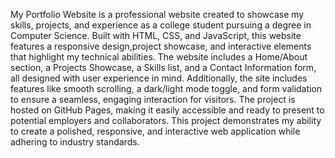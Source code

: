 My  Portfolio Website is a professional website created to showcase my skills, projects, and experience as a college student pursuing a degree in Computer Science. Built with HTML, CSS, and JavaScript, this website features a responsive design,project showcase, and interactive elements that highlight my technical abilities. The website includes a Home/About section, a Projects Showcase, a Skills list, and a Contact Information form, all designed with user experience in mind. Additionally, the site includes features like smooth scrolling, a dark/light mode toggle, and form validation to ensure a seamless, engaging interaction for visitors. The project is hosted on GitHub Pages, making it easily accessible and ready to present to potential employers and collaborators. This project demonstrates my ability to create a polished, responsive, and interactive web application while adhering to industry standards.

